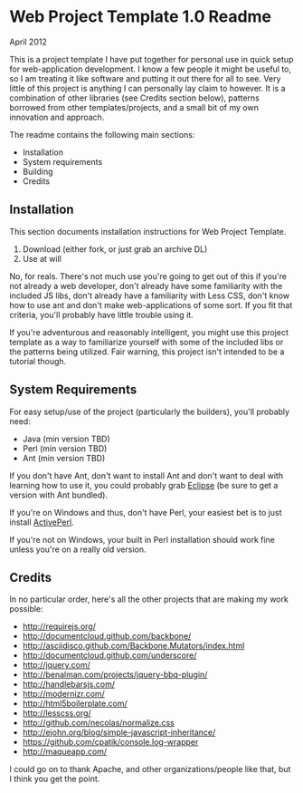 Web Project Template 1.0 Readme
===============================
April 2012

This is a project template I have put together for personal use in quick setup for web-application 
development.  I know a few people it might be useful to, so I am treating it like software and putting
it out there for all to see.  Very little of this project is anything I can personally lay claim to
however.  It is a combination of other libraries (see Credits section below), patterns borrowed from 
other templates/projects, and a small bit of my own innovation and approach.  

The readme contains the following main sections:

+ Installation
+ System requirements
+ Building
+ Credits

Installation
------------
This section documents installation instructions for Web Project Template.

1. Download (either fork, or just grab an archive DL)
2. Use at will

No, for reals.  There's not much use you're going to get out of this if you're not already
a web developer, don't already have some familiarity with the included JS libs, don't already 
have a familiarity with Less CSS, don't know how to use ant and don't make web-applications
of some sort.  If you fit that criteria, you'll probably have little trouble using it.

If you're adventurous and reasonably intelligent, you might use this project template as a
way to familiarize yourself with some of the included libs or the patterns being utilized.
Fair warning, this project isn't intended to be a tutorial though.

System Requirements
-------------------
For easy setup/use of the project (particularly the builders), you'll probably need:
- Java (min version TBD)
- Perl (min version TBD)
- Ant (min version TBD)

If you don't have Ant, don't want to install Ant and don't want to deal with learning how to use it, 
you could probably grab [Eclipse](http://www.eclipse.org/) (be sure to get a version with Ant bundled).

If you're on Windows and thus, don't have Perl, your easiest bet is to just install 
[ActivePerl](http://www.activestate.com/activeperl).

If you're not on Windows, your built in Perl installation should work fine unless you're on
a really old version.

Credits
-------
In no particular order, here's all the other projects that are making my work possible:

+ http://requirejs.org/
+ http://documentcloud.github.com/backbone/
+ http://asciidisco.github.com/Backbone.Mutators/index.html
+ http://documentcloud.github.com/underscore/
+ http://jquery.com/
+ http://benalman.com/projects/jquery-bbq-plugin/
+ http://handlebarsjs.com/
+ http://modernizr.com/
+ http://html5boilerplate.com/
+ http://lesscss.org/
+ http://github.com/necolas/normalize.css
+ http://ejohn.org/blog/simple-javascript-inheritance/
+ https://github.com/cpatik/console.log-wrapper
+ http://maqueapp.com/

I could go on to thank Apache, and other organizations/people like that, but I think you get the point.